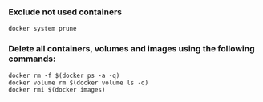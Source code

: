 ### Exclude not used containers

`docker system prune`

### Delete all containers, volumes and images using the following commands:

```
docker rm -f $(docker ps -a -q)
docker volume rm $(docker volume ls -q)
docker rmi $(docker images)
```
